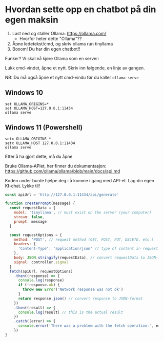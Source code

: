# Hvordan sette opp en chatbot på din egen maksin

1. Last ned og staller Ollama: https://ollama.com/
   - Hvorfor heter dette "Ollama"??
2. Åpne ledetekst/cmd, og skriv ollama run tinyllama
3. Booom! Du har din egen chatbot!!

Funker? Vi skal nå kjøre Ollama som en server:

Lukk cmd-vindet, åpne et nytt. Skriv inn følgende, en linje av gangen.

NB: Du må også åpne et nytt cmd-vindu før du kaller `ollama serve`

## Windows 10

```
set OLLAMA_ORIGINS=*
set OLLAMA_HOST=127.0.0.1:11434
ollama serve
```

## Windows 11 (Powershell)

```
setx OLLAMA_ORIGINS *
setx OLLAMA_HOST 127.0.0.1:11434
ollama serve
```

Etter å ha gjort dette, må du åpne

Bruke Ollama-APIet, her finner du dokumentasjon: https://github.com/ollama/ollama/blob/main/docs/api.md

Koden under burde hjelpe deg i å komme i gang med API-et. Lag din egen KI-chat. Lykke til!

```js
const apiUrl = 'http://127.0.0.1:11434/api/generate'

function createPrompt(message) {
  const requestData = {
    model: 'tinyllama', // must exist on the server (your computer)
    stream: false,
    prompt: message
  }

  const requestOptions = {
    method: 'POST', // request method (GET, POST, PUT, DELETE, etc.)
    headers: {
      'Content-Type': 'application/json' // type of content in request body
    },
    body: JSON.stringify(requestData), // convert requestData to JSON-format
    signal: controller.signal
  }
  fetch(apiUrl, requestOptions)
    .then((response) => {
      console.log(response)
      if (!response.ok) {
        throw new Error('Network response was not ok')
      }
      return response.json() // convert response to JSON-format
    })
    .then((result) => {
      console.log(result) // this is the actual result
    })
    .catch((error) => {
      console.error('There was a problem with the fetch operation:', error)
    })
}
```
